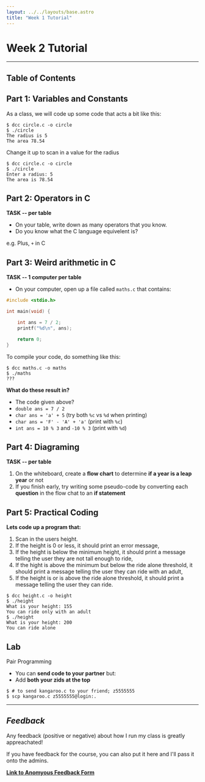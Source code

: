 ```yaml
---
layout: ../../layouts/base.astro
title: "Week 1 Tutorial"
---
```

# Week 2 Tutorial
---

## Table of Contents

## Part 1: Variables and Constants

As a class, we will code up some code that acts a bit like this:

```
$ dcc circle.c -o circle
$ ./circle
The radius is 5
The area 78.54
```

Change it up to scan in a value for the radius

```
$ dcc circle.c -o circle
$ ./circle
Enter a radius: 5
The area is 78.54
```

## Part 2: Operators in C

**TASK -- per table**
- On your table, write down as many operators that you know.
- Do you know what the C language equivelent is?

e.g. Plus, `+` in C

## Part 3: Weird arithmetic in C

**TASK -- 1 computer per table**
- On your computer, open up a file called `maths.c` that contains:

```c
#include <stdio.h>

int main(void) {

    int ans = 7 / 2;
    printf("%d\n", ans);

    return 0;
}
```

To compile your code, do something like this:

```
$ dcc maths.c -o maths
$ ./maths
???
```

**What do these result in?**
- The code given above?
- `double ans = 7 / 2`
- `char ans = 'a' + 5` (try both `%c` vs `%d` when printing)
- `char ans = 'F' - 'A' + 'a'` (print with `%c`)
- `int ans = 10 % 3` and `-10 % 3` (print with `%d`)

## Part 4: Diagraming

**TASK -- per table**
1. On the whiteboard, create a **flow chart** to determine **if a year is a leap year** or not
2. If you finish early, try writing some pseudo-code by converting each
   **question** in the flow chat to an **if statement**

## Part 5: Practical Coding

**Lets code up a program that:**

1. Scan in the users height.
2. If the height is 0 or less, it should print an error message,
3. If the height is below the minimum height, it should print a message telling the user they are not tall enough to ride,
4. If the hight is above the minimum but below the ride alone threshold, it should print a message telling the user they can ride with an adult,
5. If the height is or is above the ride alone threshold, it should print a message telling the user they can ride.


```
$ dcc height.c -o height
$ ./height
What is your height: 155
You can ride only with an adult
$ ./height
What is your height: 200
You can ride alone
```

## Lab
Pair Programming
- You can **send code to your partner** but:
- Add **both your zids at the top**

```
$ # to send kangaroo.c to your friend; z5555555
$ scp kangaroo.c z5555555@login:.
```

---

## *Feedback*

Any feedback (positive or negative) about how I run my class is greatly appreachated!

If you have feedback for the course, you can also put it here and I'll pass it
onto the admins.

**[Link to Anomyous Feedback Form](https://forms.gle/5aMX65jinYUuMBwo8)**
